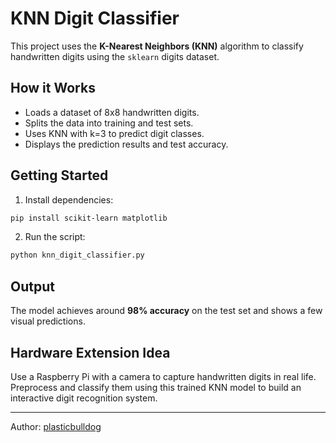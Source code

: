 # KNN Digit Classifier

This project uses the **K-Nearest Neighbors (KNN)** algorithm to classify handwritten digits using the `sklearn` digits dataset.

## How it Works

- Loads a dataset of 8x8 handwritten digits.
- Splits the data into training and test sets.
- Uses KNN with k=3 to predict digit classes.
- Displays the prediction results and test accuracy.

## Getting Started

1. Install dependencies:
```bash
pip install scikit-learn matplotlib
```

2. Run the script:
```bash
python knn_digit_classifier.py
```

## Output

The model achieves around **98% accuracy** on the test set and shows a few visual predictions.

## Hardware Extension Idea

Use a Raspberry Pi with a camera to capture handwritten digits in real life. Preprocess and classify them using this trained KNN model to build an interactive digit recognition system.

---

Author: [plasticbulldog](https://github.com/plasticbulldog)
